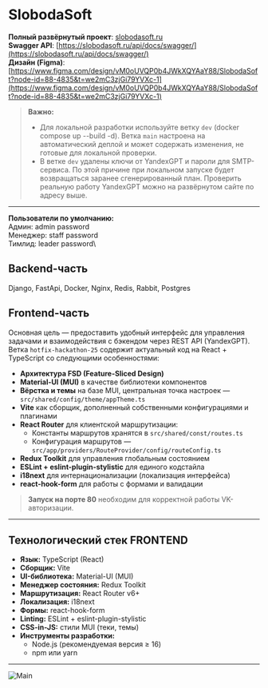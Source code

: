 # SlobodaSoft

**Полный развёрнутый проект**: [slobodasoft.ru](https://slobodasoft.ru)  
**Swagger API**: [https://slobodasoft.ru/api/docs/swagger/](https://slobodasoft.ru/api/docs/swagger/)  
**Дизайн (Figma)**: [https://www.figma.com/design/vM0oUVQP0b4JWkXQYAaY88/SlobodaSoft?node-id=88-4835&t=we2mC3zjGi79YVXc-1](https://www.figma.com/design/vM0oUVQP0b4JWkXQYAaY88/SlobodaSoft?node-id=88-4835&t=we2mC3zjGi79YVXc-1)

> **Важно:**  
> - Для локальной разработки используйте ветку `dev` (docker compose up --build -d). Ветка `main` настроена на автоматический деплой и может содержать изменения, не готовые для локальной проверки.  
> - В ветке `dev` удалены ключи от YandexGPT и пароли для SMTP-сервиса. По этой причине при локальном запуске будет возвращаться заранее сгенерированный план. Проверить реальную работу YandexGPT можно на развёрнутом сайте по адресу выше.

---
**Пользователи по умолчанию:**\
Админ: admin password\
Менеджер: staff password\
Тимлид: leader password\

## Backend-часть
Django, FastApi, Docker, Nginx, Redis, Rabbit, Postgres

## Frontend-часть

Основная цель — предоставить удобный интерфейс для управления задачами и взаимодействия с бэкендом через REST API (YandexGPT).  
Ветка `hotfix-hackathon-25` содержит актуальный код на React + TypeScript со следующими особенностями:

- **Архитектура FSD (Feature-Sliced Design)**  
- **Material-UI (MUI)** в качестве библиотеки компонентов  
- **Вёрстка и темы** на базе MUI, центральная точка настроек — `src/shared/config/theme/appTheme.ts`  
- **Vite** как сборщик, дополненный собственными конфигурациями и плагинами  
- **React Router** для клиентской маршрутизации:  
  - Константы маршрутов хранятся в `src/shared/const/routes.ts`  
  - Конфигурация маршрутов — `src/app/providers/RouteProvider/config/routeConfig.ts`  
- **Redux Toolkit** для управления глобальным состоянием  
- **ESLint + eslint-plugin-stylistic** для единого кодстайла  
- **i18next** для интернационализации (локализация интерфейса)  
- **react-hook-form** для работы с формами и валидации  

> **Запуск на порте 80** необходим для корректной работы VK-авторизации.

---

## Технологический стек FRONTEND

- **Язык:** TypeScript (React)  
- **Сборщик:** Vite  
- **UI-библиотека:** Material-UI (MUI)  
- **Менеджер состояния:** Redux Toolkit  
- **Маршрутизация:** React Router v6+  
- **Локализация:** i18next  
- **Формы:** react-hook-form  
- **Linting:** ESLint + eslint-plugin-stylistic  
- **CSS-in-JS:** стили MUI (теки, темы)  
- **Инструменты разработки:**  
  - Node.js (рекомендуемая версия ≥ 16)  
  - npm или yarn
---
![Main](https://github.com/user-attachments/assets/84e30ece-0712-468d-b200-a468eef922a1)

